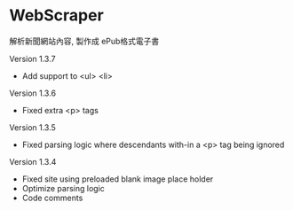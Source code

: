 # WebScraper
解析新聞網站內容, 製作成 ePub格式電子書

Version 1.3.7
- Add support to &lt;ul&gt; &lt;li&gt;

Version 1.3.6
- Fixed extra &lt;p&gt; tags 

Version 1.3.5
- Fixed parsing logic where descendants with-in a &lt;p&gt; tag being ignored

Version 1.3.4
- Fixed site using preloaded blank image place holder
- Optimize parsing logic
- Code comments
